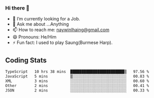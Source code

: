 ### Hi there 👋

- 🔭 I’m currently looking for a Job.
- 💬 Ask me about ...Anything
- 📫 How to reach me: naywinlhaing@gmail.com
- 😄 Pronouns: He/Him
- ⚡ Fun fact: I used to play Saung(Burmese Harp).


## Coding Stats
<!--START_SECTION:waka-->

```txt
TypeScript   10 hrs 38 mins  ████████████████████████▒   97.56 %
JavaScript   5 mins          ▒░░░░░░░░░░░░░░░░░░░░░░░░   00.83 %
XML          3 mins          ░░░░░░░░░░░░░░░░░░░░░░░░░   00.60 %
Other        2 mins          ░░░░░░░░░░░░░░░░░░░░░░░░░   00.41 %
JSON         2 mins          ░░░░░░░░░░░░░░░░░░░░░░░░░   00.33 %
```

<!--END_SECTION:waka-->
